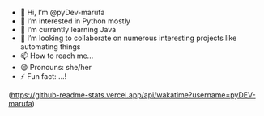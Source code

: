 - 👋 Hi, I’m @pyDev-marufa
- 👀 I’m interested in Python mostly
- 🌱 I’m currently learning Java
- 💞️ I’m looking to collaborate on numerous interesting projects like automating things
- 📫 How to reach me...
- 😄 Pronouns: she/her
- ⚡ Fun fact: ...!

<!---
pyDev-marufa/pyDev-marufa is a ✨ special ✨ repository because its `README.md` (this file) appears on your GitHub profile.
You can click the Preview link to take a look at your changes.
--->
(https://github-readme-stats.vercel.app/api/wakatime?username=pyDEV-marufa)
